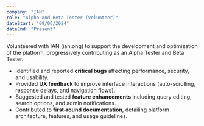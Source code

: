 ```yaml
---
company: "IAN"
role: "Alpha and Beta Tester (Volunteer)"
dateStart: "09/06/2024"
dateEnd: "Present"
---
```


Volunteered with IAN (ian.ong) to support the development and optimization of the platform, progressively contributing as an Alpha Tester and Beta Tester.

- Identified and reported **critical bugs** affecting performance, security, and usability.
- Provided **UX feedback** to improve interface interactions (auto-scrolling, response delays, and navigation flows).
- Suggested and tested **feature enhancements** including query editing, search options, and admin notifications.
- Contributed to **first-round documentation**, detailing platform architecture, features, and usage guidelines.